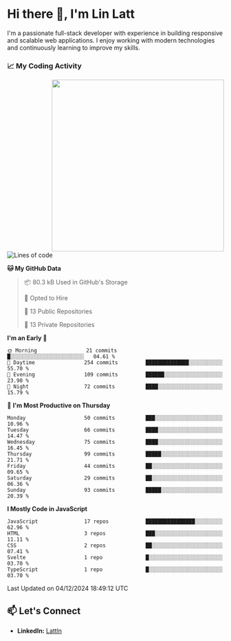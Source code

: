# Hi there 👋, I'm Lin Latt

I'm a passionate full-stack developer with experience in building responsive and scalable web applications. I enjoy working with modern technologies and continuously learning to improve my skills.

### 📈 My Coding Activity 
<img src="https://github.com/user-attachments/assets/6cec4854-3eec-4600-9120-9be1d3cb2bfe"  width="400px" align="right">

<!--START_SECTION:waka-->
![Lines of code](https://img.shields.io/badge/From%20Hello%20World%20I%27ve%20Written-404.0%20thousand%20lines%20of%20code-blue)

**🐱 My GitHub Data** 

> 📦 80.3 kB Used in GitHub's Storage 
 > 
> 💼 Opted to Hire
 > 
> 📜 13 Public Repositories 
 > 
> 🔑 13 Private Repositories 
 > 
**I'm an Early 🐤** 

```text
🌞 Morning                21 commits          █░░░░░░░░░░░░░░░░░░░░░░░░   04.61 % 
🌆 Daytime                254 commits         ██████████████░░░░░░░░░░░   55.70 % 
🌃 Evening                109 commits         ██████░░░░░░░░░░░░░░░░░░░   23.90 % 
🌙 Night                  72 commits          ████░░░░░░░░░░░░░░░░░░░░░   15.79 % 
```
📅 **I'm Most Productive on Thursday** 

```text
Monday                   50 commits          ███░░░░░░░░░░░░░░░░░░░░░░   10.96 % 
Tuesday                  66 commits          ████░░░░░░░░░░░░░░░░░░░░░   14.47 % 
Wednesday                75 commits          ████░░░░░░░░░░░░░░░░░░░░░   16.45 % 
Thursday                 99 commits          █████░░░░░░░░░░░░░░░░░░░░   21.71 % 
Friday                   44 commits          ██░░░░░░░░░░░░░░░░░░░░░░░   09.65 % 
Saturday                 29 commits          ██░░░░░░░░░░░░░░░░░░░░░░░   06.36 % 
Sunday                   93 commits          █████░░░░░░░░░░░░░░░░░░░░   20.39 % 
```


**I Mostly Code in JavaScript** 

```text
JavaScript               17 repos            ████████████████░░░░░░░░░   62.96 % 
HTML                     3 repos             ███░░░░░░░░░░░░░░░░░░░░░░   11.11 % 
CSS                      2 repos             ██░░░░░░░░░░░░░░░░░░░░░░░   07.41 % 
Svelte                   1 repo              █░░░░░░░░░░░░░░░░░░░░░░░░   03.70 % 
TypeScript               1 repo              █░░░░░░░░░░░░░░░░░░░░░░░░   03.70 % 
```




 Last Updated on 04/12/2024 18:49:12 UTC
<!--END_SECTION:waka-->

## 📫 Let's Connect

- **LinkedIn:** [Lattln](https://linkedin.com/in/lin-latt)
<!-- - **Portfolio:** [Your Portfolio](https://yourportfolio.com) -->
